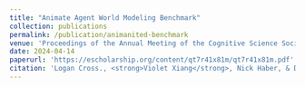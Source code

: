 ```yaml
---
title: "Animate Agent World Modeling Benchmark"
collection: publications
permalink: /publication/animanited-benchmark
venue: 'Proceedings of the Annual Meeting of the Cognitive Science Society'
date: 2024-04-14
paperurl: 'https://escholarship.org/content/qt7r41x81m/qt7r41x81m.pdf'
citation: 'Logan Cross., <strong>Violet Xiang</strong>, Nick Haber, & Daniel Yamins. (2024).'
---
```

